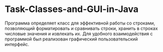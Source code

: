 # Task-Classes-and-GUI-in-Java
Программа определяет класс для эффективной работы со строками, позволяющий форматировать и сравнивать строки, хранить в строках числовые значения и извлекать их. Для удобного взаимодействия с программой был реализован графический пользовательский интерфейс.
